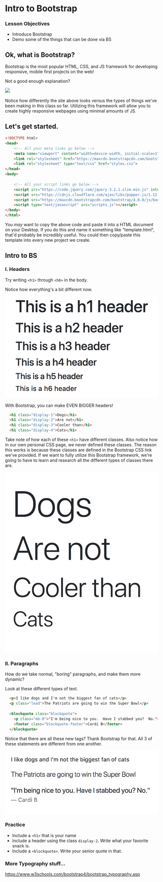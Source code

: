 # Intro to Bootstrap

### Lesson Objectives
- Introduce Bootstrap
- Demo some of the things that can be done via BS

## Ok, what is Bootstrap?

Bootstrap is the most popular HTML, CSS, and JS framework for developing responsive, mobile first projects on the web!  

Not a good enough explanation?

<img src="https://v4-alpha.getbootstrap.com/examples/screenshots/carousel.jpg">

Notice how differently the site above looks versus the types of things we've been making in this class so far.  Utilizing this framework will allow you to create highly responsive webpages using minimal amounts of JS.

## Let's get started.

```html
<!DOCTYPE html>
<head>
	<!-- All your meta links go below -->
	<meta name="viewport" content="width=device-width, initial-scale=1">
	<link rel="stylesheet" href="https://maxcdn.bootstrapcdn.com/bootstrap/4.0.0/css/bootstrap.min.css" integrity="sha384-Gn5384xqQ1aoWXA+058RXPxPg6fy4IWvTNh0E263XmFcJlSAwiGgFAW/dAiS6JXm" crossorigin="anonymous">
	<link rel="stylesheet" type="text/css" href="styles.css">
</head>
<body>

	<!-- All your script links go below -->
	<script src="https://code.jquery.com/jquery-3.2.1.slim.min.js" integrity="sha384-KJ3o2DKtIkvYIK3UENzmM7KCkRr/rE9/Qpg6aAZGJwFDMVNA/GpGFF93hXpG5KkN" crossorigin="anonymous"></script>
	<script src="https://cdnjs.cloudflare.com/ajax/libs/popper.js/1.12.9/umd/popper.min.js" integrity="sha384-ApNbgh9B+Y1QKtv3Rn7W3mgPxhU9K/ScQsAP7hUibX39j7fakFPskvXusvfa0b4Q" crossorigin="anonymous"></script>
	<script src="https://maxcdn.bootstrapcdn.com/bootstrap/4.0.0/js/bootstrap.min.js" integrity="sha384-JZR6Spejh4U02d8jOt6vLEHfe/JQGiRRSQQxSfFWpi1MquVdAyjUar5+76PVCmYl" crossorigin="anonymous"></script>
	<script type="text/javascript" src="scripts.js"></script>
</body>
</html>                            
```

You *may* want to copy the above code and paste it into a HTML document on your Desktop.  If you do this and name it something like "template.html", that'd probably be incredibly useful.  You could then copy/paste this template into every new project we create.

## Intro to BS

### I. Headers

Try writing `<h1>` through `<h6>` in the body.

Notice how everything's a bit different now.

<img src="images/header.png">

With Bootstrap, you can make EVEN BIGGER headers!

```html
  <h1 class="display-1">Dogs</h1>
  <h1 class="display-2">Are not</h1>
  <h1 class="display-3">Cooler than</h1>
  <h1 class="display-4">Cats</h1>
```

Take note of how each of these `<h1>` have different classes.  Also notice how in our own personal CSS page, we never defined these classes.  The reason this works is because these classes are defined in the Bootstrap CSS link we've provided.  If we want to fully utilize this Bootstrap framework, we're going to have to learn and research all the different types of classes there are.

<img src="images/display1.png">

### II. Paragraphs

How do we take normal, "boring" paragraphs, and make them more dynamic?

Look at these different types of text.

```html
  <p>I like dogs and I'm not the biggest fan of cats</p>
  <p class="lead">The Patriots are going to win the Super Bowl</p>

  <blockquote class="blockquote">
    <p class="mb-0">"I'm being nice to you.  Have I stabbed you?  No."</p>
    <footer class="blockquote-footer">Cardi B</footer>
  </blockquote>
```

Notice that there are all these new tags?  Thank Bootstrap for that.  All 3 of these statements are different from one another.

<img src="images/cardi.png">

### Practice

- Include a `<h1>` that is your name
- Include a header using the class `display-2`.  Write what your favorite snack is.
- Include a `<blockquote>`.  Write your senior quote in that.


### More Typography stuff...

<a href="https://www.w3schools.com/bootstrap4/bootstrap_typography.asp">https://www.w3schools.com/bootstrap4/bootstrap_typography.asp</a>